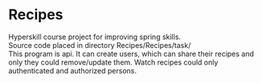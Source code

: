 # Recipes
Hyperskill course project for improving spring skills. <br>
Source code placed in directory Recipes/Recipes/task/ <br>
This program is api. It can create users, which can share their recipes and only they could remove/update them. Watch recipes could only authenticated and authorized persons.
